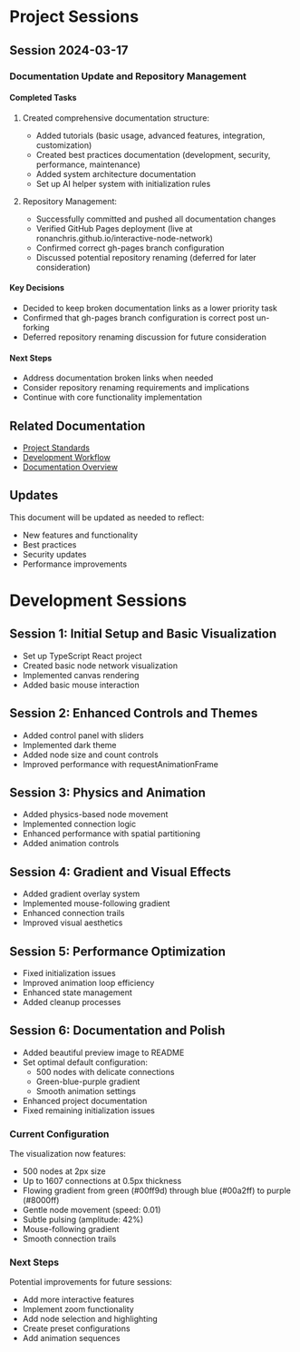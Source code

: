 # Project Sessions

## Session 2024-03-17

### Documentation Update and Repository Management

#### Completed Tasks
1. Created comprehensive documentation structure:
   - Added tutorials (basic usage, advanced features, integration, customization)
   - Created best practices documentation (development, security, performance, maintenance)
   - Added system architecture documentation
   - Set up AI helper system with initialization rules

2. Repository Management:
   - Successfully committed and pushed all documentation changes
   - Verified GitHub Pages deployment (live at ronanchris.github.io/interactive-node-network)
   - Confirmed correct gh-pages branch configuration
   - Discussed potential repository renaming (deferred for later consideration)

#### Key Decisions
- Decided to keep broken documentation links as a lower priority task
- Confirmed that gh-pages branch configuration is correct post un-forking
- Deferred repository renaming discussion for future consideration

#### Next Steps
- Address documentation broken links when needed
- Consider repository renaming requirements and implications
- Continue with core functionality implementation

## Related Documentation
- [Project Standards](./project-standards.md)
- [Development Workflow](./development-workflow.md)
- [Documentation Overview](./documentation-overview.md)

## Updates
This document will be updated as needed to reflect:
- New features and functionality
- Best practices
- Security updates
- Performance improvements

# Development Sessions

## Session 1: Initial Setup and Basic Visualization
- Set up TypeScript React project
- Created basic node network visualization
- Implemented canvas rendering
- Added basic mouse interaction

## Session 2: Enhanced Controls and Themes
- Added control panel with sliders
- Implemented dark theme
- Added node size and count controls
- Improved performance with requestAnimationFrame

## Session 3: Physics and Animation
- Added physics-based node movement
- Implemented connection logic
- Enhanced performance with spatial partitioning
- Added animation controls

## Session 4: Gradient and Visual Effects
- Added gradient overlay system
- Implemented mouse-following gradient
- Enhanced connection trails
- Improved visual aesthetics

## Session 5: Performance Optimization
- Fixed initialization issues
- Improved animation loop efficiency
- Enhanced state management
- Added cleanup processes

## Session 6: Documentation and Polish
- Added beautiful preview image to README
- Set optimal default configuration:
  - 500 nodes with delicate connections
  - Green-blue-purple gradient
  - Smooth animation settings
- Enhanced project documentation
- Fixed remaining initialization issues

### Current Configuration
The visualization now features:
- 500 nodes at 2px size
- Up to 1607 connections at 0.5px thickness
- Flowing gradient from green (#00ff9d) through blue (#00a2ff) to purple (#8000ff)
- Gentle node movement (speed: 0.01)
- Subtle pulsing (amplitude: 42%)
- Mouse-following gradient
- Smooth connection trails

### Next Steps
Potential improvements for future sessions:
- Add more interactive features
- Implement zoom functionality
- Add node selection and highlighting
- Create preset configurations
- Add animation sequences
